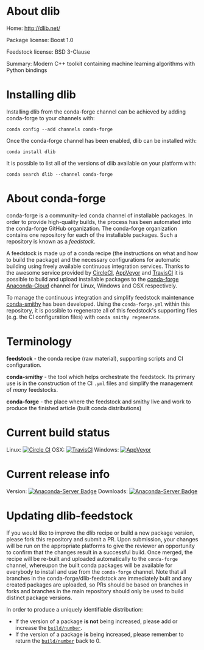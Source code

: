 About dlib
==========

Home: http://dlib.net/

Package license: Boost 1.0

Feedstock license: BSD 3-Clause

Summary: Modern C++ toolkit containing machine learning algorithms with Python bindings



Installing dlib
===============

Installing dlib from the conda-forge channel can be achieved by adding conda-forge to your channels with:

```
conda config --add channels conda-forge
```

Once the conda-forge channel has been enabled, dlib can be installed with:

```
conda install dlib
```

It is possible to list all of the versions of dlib available on your platform with:

```
conda search dlib --channel conda-forge
```


About conda-forge
=================

conda-forge is a community-led conda channel of installable packages.
In order to provide high-quality builds, the process has been automated into the
conda-forge GitHub organization. The conda-forge organization contains one repository
for each of the installable packages. Such a repository is known as a *feedstock*.

A feedstock is made up of a conda recipe (the instructions on what and how to build
the package) and the necessary configurations for automatic building using freely
available continuous integration services. Thanks to the awesome service provided by
[CircleCI](https://circleci.com/), [AppVeyor](http://www.appveyor.com/)
and [TravisCI](https://travis-ci.org/) it is possible to build and upload installable
packages to the [conda-forge](https://anaconda.org/conda-forge)
[Anaconda-Cloud](http://docs.anaconda.org/) channel for Linux, Windows and OSX respectively.

To manage the continuous integration and simplify feedstock maintenance
[conda-smithy](http://github.com/conda-forge/conda-smithy) has been developed.
Using the ``conda-forge.yml`` within this repository, it is possible to regenerate all of
this feedstock's supporting files (e.g. the CI configuration files) with ``conda smithy regenerate``.


Terminology
===========

**feedstock** - the conda recipe (raw material), supporting scripts and CI configuration.

**conda-smithy** - the tool which helps orchestrate the feedstock.
                   Its primary use is in the construction of the CI ``.yml`` files
                   and simplify the management of *many* feedstocks.

**conda-forge** - the place where the feedstock and smithy live and work to
                  produce the finished article (built conda distributions)

Current build status
====================

Linux: [![Circle CI](https://circleci.com/gh/conda-forge/dlib-feedstock.svg?style=shield)](https://circleci.com/gh/conda-forge/dlib-feedstock)
OSX: [![TravisCI](https://travis-ci.org/conda-forge/dlib-feedstock.svg?branch=master)](https://travis-ci.org/conda-forge/dlib-feedstock)
Windows: [![AppVeyor](https://ci.appveyor.com/api/projects/status/github/conda-forge/dlib-feedstock?svg=True)](https://ci.appveyor.com/project/conda-forge/dlib-feedstock/branch/master)

Current release info
====================
Version: [![Anaconda-Server Badge](https://anaconda.org/conda-forge/dlib/badges/version.svg)](https://anaconda.org/conda-forge/dlib)
Downloads: [![Anaconda-Server Badge](https://anaconda.org/conda-forge/dlib/badges/downloads.svg)](https://anaconda.org/conda-forge/dlib)


Updating dlib-feedstock
=======================

If you would like to improve the dlib recipe or build a new
package version, please fork this repository and submit a PR. Upon submission,
your changes will be run on the appropriate platforms to give the reviewer an
opportunity to confirm that the changes result in a successful build. Once
merged, the recipe will be re-built and uploaded automatically to the
`conda-forge` channel, whereupon the built conda packages will be available for
everybody to install and use from the `conda-forge` channel.
Note that all branches in the conda-forge/dlib-feedstock are
immediately built and any created packages are uploaded, so PRs should be based
on branches in forks and branches in the main repository should only be used to
build distinct package versions.

In order to produce a uniquely identifiable distribution:
 * If the version of a package **is not** being increased, please add or increase
   the [``build/number``](http://conda.pydata.org/docs/building/meta-yaml.html#build-number-and-string).
 * If the version of a package **is** being increased, please remember to return
   the [``build/number``](http://conda.pydata.org/docs/building/meta-yaml.html#build-number-and-string)
   back to 0.

